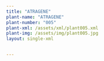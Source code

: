 ```yaml
---
title: "ATRAGENE"
plant-name: "ATRAGENE"
plant-number: "005"
plant-xml: /assets/xml/plant005.xml
plant-img: /assets/img/plant005.jpg
layout: single-xml


---
```

